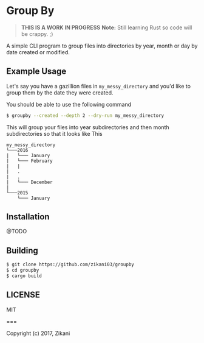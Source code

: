 Group By
========

> **THIS IS A WORK IN PROGRESS**
> **Note:** Still learning Rust so code will be crappy. ;)

A simple CLI program to group files into directories by year, month or day
by date created or modified.

## Example Usage

Let's say you have a gazillion files in `my_messy_directory` and you'd like to
group them by the date they were created.

You should be able to use the following command

```bash
$ groupby --created --depth 2 --dry-run my_messy_directory
```

This will group your files into year subdirectories and then month subdirectories
so that it looks like This

```
my_messy_directory
└───2016
|   └─── January
|   └─── February
|   |
|   .
|   .
|   └─── December
|
└───2015
    └─── January

```

## Installation

@TODO

## Building

```bash
$ git clone https://github.com/zikani03/groupby
$ cd groupby
$ cargo build
```

## LICENSE

MIT

===

Copyright (c) 2017, Zikani 